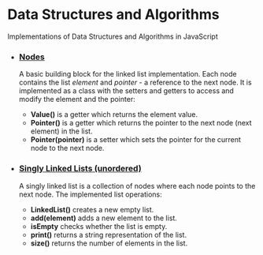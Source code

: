 # Data Structures and Algorithms
Implementations of  Data Structures and Algorithms in JavaScript

<ul>
<li>
<h3><a href="https://github.com/psitronic/Data-Structures-and-Algorithms-in-JS/tree/master/Linked%20Lists">Nodes</a></h3>
<p>
A basic building block for the linked list implementation. Each node contains the list <i>element</i> and <i>pointer</i> - a reference to the next node. It is implemented as a class with the setters and getters to access and modify the element and the pointer:
<ul>
<li><b>Value()</b> is a getter which returns the element value.</li> 
<li><b>Pointer()</b> is a getter which returns the pointer to the next node (next element) in the list.</li>
<li><b>Pointer(pointer)</b> is a setter which sets the pointer for the current node to the next node.</li>
</ul>
</p>
</li>
<li>
<h3><a href="https://github.com/psitronic/Data-Structures-and-Algorithms-in-JS/tree/master/Linked%20Lists">Singly Linked Lists (unordered)</a></h3>
<p>A singly linked list is a collection of nodes where each node points to the next node. The implemented list operations:
<ul>
<li><b>LinkedList()</b> creates a new empty list.</li>
<li><b>add(element)</b> adds a new element to the list.</li>
<li><b>isEmpty</b> checks whether the list is empty.</li>
<li><b>print()</b> returns a string representation of the list.</li>
<li><b>size()</b> returns the number of elements in the list.</li>
</ul>
</li>
</ul>